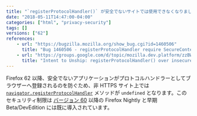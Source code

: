 ```yaml
---
title: "`registerProtocolHandler()` が安全でないサイトでは使用できなくなりました"
date: "2018-05-11T14:47:00-04:00"
categories: ["html", "privacy-security"]
tags: []
versions: ["62"]
references:
    - url: "https://bugzilla.mozilla.org/show_bug.cgi?id=1460506"
      title: "Bug 1460506 - registerProtocolHandler require SecureContext in stable"
    - url: "https://groups.google.com/d/topic/mozilla.dev.platform/zzBWOPMPPs0/discussion"
      title: "Intent to Unship: registerProtocolHandler() over insecure contexts"
---
```

Firefox 62 以降、安全でないアプリケーションがプロトコルハンドラーとしてブラウザーへ登録されるのを防ぐため、非 HTTPS サイト上では [`navigator.registerProtocolHandler`](https://developer.mozilla.org/ja/docs/Web/API/Navigator/registerProtocolHandler) メソッドが `undefined` となります。このセキュリティ制限は [バージョン 60](https://www.fxsitecompat.com/ja/docs/2018/support-for-registerprotocolhandler-on-insecure-sites-has-been-deprecated/) 以降の Firefox Nightly と早期 Beta/DevEdition には既に導入されています。
